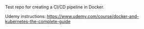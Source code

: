 Test repo for creating a CI/CD pipeline in Docker.

Udemy instructions:
https://www.udemy.com/course/docker-and-kubernetes-the-complete-guide
